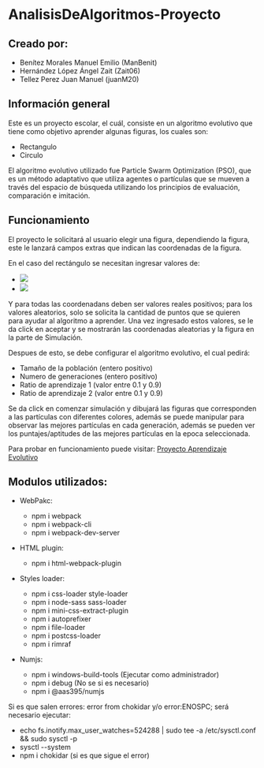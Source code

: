 # AnalisisDeAlgoritmos-Proyecto

## Creado por:
- Benítez Morales Manuel Emilio (ManBenit)
- Hernández López Ángel Zait (Zait06)
- Tellez Perez Juan Manuel (juanM20)

## Información general
Este es un proyecto escolar, el cuál, consiste en un algoritmo evolutivo que tiene como objetivo aprender algunas figuras, los cuales son:
- Rectangulo
- Circulo

El algoritmo evolutivo utilizado fue Particle Swarm Optimization (PSO), que es un método adaptativo que utiliza agentes o partículas que se mueven a través del espacio de búsqueda utilizando los principios de evaluación, comparación e imitación.

## Funcionamiento

El proyecto le solicitará al usuario elegir una figura, dependiendo la figura, este le lanzará campos extras que indican las coordenadas de la figura.

En el caso del rectángulo se necesitan ingresar valores de:
- <img src="https://latex.codecogs.com/gif.latex?x_1<x_2"/>
- <img src="https://latex.codecogs.com/gif.latex?y_1>y_2"/>

Y para todas las coordenadans deben ser valores reales positivos; para los valores aleatorios, solo se solicita la cantidad de puntos que se quieren para ayudar al algoritmo a aprender. Una vez ingresado estos valores, se le da click en aceptar y se mostrarán las coordenadas aleatorias y la figura en la parte de Simulación.

Despues de esto, se debe configurar el algoritmo evolutivo, el cual pedirá:
- Tamaño de la población (entero positivo)
- Numero de generaciones (entero positivo)
- Ratio de aprendizaje 1 (valor entre 0.1 y 0.9)
- Ratio de aprendizaje 2 (valor entre 0.1 y 0.9)

Se da click en comenzar simulación y dibujará las figuras que corresponden a las partículas con diferentes colores, además se puede manipular para observar las mejores partículas en cada generación, además se pueden ver los puntajes/aptitudes de las mejores partículas en la epoca seleccionada.

Para probar en funcionamiento puede visitar: [Proyecto Aprendizaje Evolutivo](https://zait06.github.io/AnalisisDeAlgoritmos-Proyecto/)

## Modulos utilizados:

- WebPakc:
    * npm i webpack
    * npm i webpack-cli
    * npm i webpack-dev-server

- HTML plugin:
    * npm i html-webpack-plugin

- Styles loader:
    * npm i css-loader style-loader
    * npm i node-sass sass-loader
    * npm i mini-css-extract-plugin
    * npm i autoprefixer
    * npm i file-loader
    * npm i postcss-loader
    * npm i rimraf
	
- Numjs:
	* npm i windows-build-tools (Ejecutar como administrador)
	* npm i debug			(No se si es necesario)
	* npm i @aas395/numjs

Si es que salen errores: error from chokidar y/o error:ENOSPC; será necesario ejecutar:
- echo fs.inotify.max_user_watches=524288 | sudo tee -a /etc/sysctl.conf && sudo sysctl -p
- sysctl --system
- npm i chokidar (si es que sigue el error)